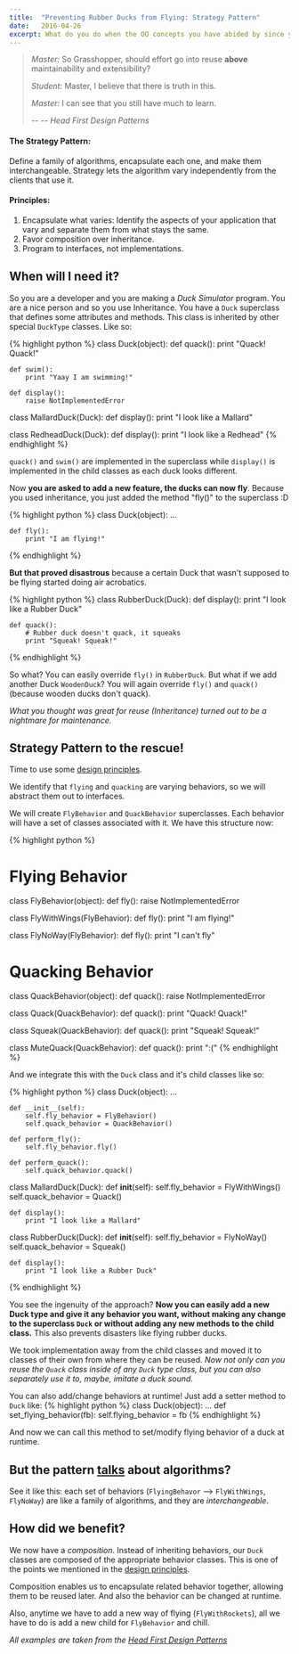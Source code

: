 ```yaml
---
title:	"Preventing Rubber Ducks from Flying: Strategy Pattern"
date:	2016-04-26
excerpt: What do you do when the OO concepts you have abided by since your school days land you in trouble? You relearn them.
---
```

> _Master:_ So Grasshopper, should effort go into reuse **above** maintainability and extensibility?
>
> _Student:_ Master, I believe that there is truth in this.
>
> _Master:_ I can see that you still have much to learn.
>
> -- -- <cite>Head First Design Patterns</cite>

#### The Strategy Pattern: 

Define a family of algorithms, encapsulate each one, and make them interchangeable. Strategy lets the algorithm vary independently from the clients that use it.

#### Principles:
1. Encapsulate what varies: Identify the aspects of your application that vary and separate them from what stays the same.
2. Favor composition over inheritance.
3. Program to interfaces, not implementations.

## When will I need it?
So you are a developer and you are making a _Duck Simulator_ program. You are a nice person and so you use Inheritance. You have a `Duck` superclass that defines some attributes and methods. This class is inherited by other special `DuckType` classes. Like so:

{% highlight python %}
class Duck(object):
	def quack():
		print "Quack! Quack!"

	def swim():
		print "Yaay I am swimming!"

	def display():
		raise NotImplementedError

class MallardDuck(Duck):
	def display():
		print "I look like a Mallard"

class RedheadDuck(Duck):
	def display():
		print "I look like a Redhead"
{% endhighlight %}

`quack()` and `swim()` are implemented in the superclass while `display()` is implemented in the child classes as each duck looks different. 

Now **you are asked to add a new feature, the ducks can now fly**. Because you used inheritance, you just added the method "fly()" to the superclass :D

{% highlight python %}
class Duck(object):
	...

	def fly():
		print "I am flying!"
{% endhighlight %}

**But that proved disastrous** because a certain Duck that wasn't supposed to be flying started doing air acrobatics.

{% highlight python %}
class RubberDuck(Duck):
	def display():
		print "I look like a Rubber Duck"

	def quack():
		# Rubber duck doesn't quack, it squeaks
		print "Squeak! Squeak!"
{% endhighlight %}

So what? You can easily override `fly()` in `RubberDuck`. But what if we add another Duck `WoodenDuck`? You will again override `fly()` and `quack()` (because wooden ducks don't quack). 

_What you thought was great for reuse (Inheritance) turned out to be a nightmare for maintenance._


## Strategy Pattern to the rescue!
Time to use some [design principles](#principles).

We identify that `flying` and `quacking` are varying behaviors, so we will abstract them out to interfaces. 

We will create `FlyBehavior` and `QuackBehavior` superclasses. Each behavior will have a set of classes associated with it. We have this structure now:

{% highlight python %}
# Flying Behavior
class FlyBehavior(object):
	def fly():
		raise NotImplementedError

class FlyWithWings(FlyBehavior):
	def fly():
		print "I am flying!"

class FlyNoWay(FlyBehavior):
	def fly():
		print "I can't fly"

# Quacking Behavior
class QuackBehavior(object):
	def quack():
		raise NotImplementedError

class Quack(QuackBehavior):
	def quack():
		print "Quack! Quack!"

class Squeak(QuackBehavior):
	def quack():
		print "Squeak! Squeak!"

class MuteQuack(QuackBehavior):
	def quack():
		print ":("
{% endhighlight %}

And we integrate this with the `Duck` class and it's child classes like so:

{% highlight python %}
class Duck(object):
	...

	def __init__(self):
		self.fly_behavior = FlyBehavior()
		self.quack_behavior = QuackBehavior()

	def perform_fly():
		self.fly_behavior.fly()

	def perform_quack():
		self.quack_behavior.quack()

class MallardDuck(Duck):
	def __init__(self):
		self.fly_behavior = FlyWithWings()
		self.quack_behavior = Quack()

	def display():
		print "I look like a Mallard"

class RubberDuck(Duck):
	def __init__(self):
		self.fly_behavior = FlyNoWay()
		self.quack_behavior = Squeak()

	def display():
		print "I look like a Rubber Duck"
{% endhighlight %}

You see the ingenuity of the approach? **Now you can easily add a new Duck type and give it any behavior you want, without making any change to the superclass `Duck` or without adding any new methods to the child class.** This also prevents disasters like flying rubber ducks.

We took implementation away from the child classes and moved it to classes of their own from where they can be reused. _Now not only can you reuse the `Quack` class inside of any `Duck` type class, but you can also separately use it to, maybe, imitate a duck sound._

You can also add/change behaviors at runtime! Just add a setter method to `Duck` like:
{% highlight python %}
class Duck(object):
	...
	def set_flying_behavior(fb):
		self.flying_behavior = fb
{% endhighlight %}

And now we can call this method to set/modify flying behavior of a duck at runtime.

## But the pattern [talks](#the-strategy-pattern) about algorithms?
See it like this: each set of behaviors (`FlyingBehavor` --> `FlyWithWings`, `FlyNoWay`) are like a family of algorithms, and they are _interchangeable_.

## How did we benefit?
We now have a _composition_. Instead of inheriting behaviors, our `Duck` classes are composed of the appropriate behavior classes. This is one of the points we mentioned in the [design principles](#principles).

Composition enables us to encapsulate related behavior together, allowing them to be reused later. And also the behavior can be changed at runtime.

Also, anytime we have to add a new way of flying (`FlyWithRockets`), all we have to do is add a new child for `FlyBehavior` and chill.

_All examples are taken from the [Head First Design Patterns](http://shop.oreilly.com/product/9780596007126.do)_